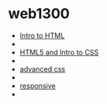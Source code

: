 # web1300

<ul>
    <li><a href="about.html" target="_blank">Intro to HTML </a><li>
    <li><a href="HTML5_to-intro_css/index.html" target="_blank">HTML5 and Intro to CSS </a><li>
    <li><a href="adv_css/index.html" target="_blank">advanced css</a><li>
     <li><a href="responsive/GOTHAM.html" target="_blank">responsive</a><li>
<ul>